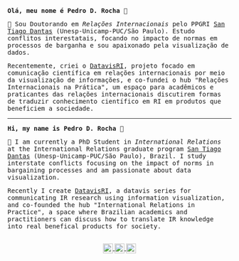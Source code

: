 <samp>
	
**Olá, meu nome é Pedro D. Rocha** 👋 



:microscope: Sou Doutorando em _Relações Internacionais_ pelo PPGRI [San Tiago Dantas](https://www.santiagodantas-ppgri.org/) (Unesp-Unicamp-PUC/São Paulo). Estudo conflitos interestatais, focando no impacto de normas em processos de barganha e sou apaixonado pela visualização de dados. 
	
Recentemente, criei o [DatavisRI](https://twitter.com/datavisri), projeto focado em comunicação científica em relações internacionais por meio da visualização de informações, e co-fundei o hub "Relações Internacionais na Prática", um espaço para acadêmicos e praticantes das relações internacionais discutirem formas de traduzir conhecimento científico em RI em produtos que beneficiem a sociedade.

--------------------------------------------------------------------------------------------------------------------------------------------------------------------------------

**Hi, my name is Pedro D. Rocha** 👋 


:microscope: I am currently a PhD Student in _International Relations_ at the International Relations graduate program [San Tiago Dantas](https://www.santiagodantas-ppgri.org/) (Unesp-Unicamp-PUC/São Paulo), Brazil. I study interstate conflicts focusing on the impact of norms in bargaining processes and am passionate about data visualization. 
	
Recently I create [DatavisRI](https://twitter.com/datavisri), a datavis series for communicating IR research using information visualization, and co-founded the hub "International Relations in Practice", a space where Brazilian academics and practitioners  can discuss how to translate IR knowledge into real benefical products for society.


</samp>

<p align='center'>
<br>
<a href="https://twitter.com/pedro_drocha">
<img align="center" alt="Pedro Rocha | Twitter" width="22px" src="https://cdn.jsdelivr.net/npm/simple-icons@v3/icons/twitter.svg" />
</a>
<a href="https://www.linkedin.com/in/pedrodrocha/">
<img align="center" alt="Pedro Rocha" width="22px" src="https://cdn.jsdelivr.net/npm/simple-icons@v3/icons/linkedin.svg" />
</a>
<a href="https://www.instagram.com/pedro_drocha/">
<img align="center" alt="Pedro Rocha" width="22px" src="https://cdn.jsdelivr.net/npm/simple-icons@v3/icons/instagram.svg" />
</a>
	
</p>
<br>
